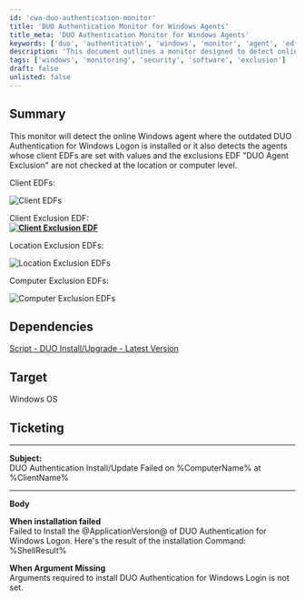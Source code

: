 ```yaml
---
id: 'cwa-duo-authentication-monitor'
title: 'DUO Authentication Monitor for Windows Agents'
title_meta: 'DUO Authentication Monitor for Windows Agents'
keywords: ['duo', 'authentication', 'windows', 'monitor', 'agent', 'edf', 'exclusion']
description: 'This document outlines a monitor designed to detect online Windows agents with outdated DUO Authentication for Windows Logon. It also identifies agents with specific client EDF settings and exclusions not applied at the location or computer level.'
tags: ['windows', 'monitoring', 'security', 'software', 'exclusion']
draft: false
unlisted: false
---
```

## Summary

This monitor will detect the online Windows agent where the outdated DUO Authentication for Windows Logon is installed or it also detects the agents whose client EDFs are set with values and the exclusions EDF "DUO Agent Exclusion" are not checked at the location or computer level.

Client EDFs:

![Client EDFs](5078775/docs/15683993/images/23444543)

Client Exclusion EDF:  
**<u>![Client Exclusion EDF](5078775/docs/15683993/images/26680745)</u>**  

Location Exclusion EDFs:

![Location Exclusion EDFs](5078775/docs/15683993/images/23444633)

Computer Exclusion EDFs:

![Computer Exclusion EDFs](5078775/docs/15683993/images/23444605)

## Dependencies

[Script - DUO Install/Upgrade - Latest Version](https://proval.itglue.com/DOC-5078775-9713528)

## Target

Windows OS

## Ticketing

---

**Subject:**  
DUO Authentication Install/Update Failed on %ComputerName% at %ClientName%

---

**Body**

**When installation failed**  
Failed to Install the @ApplicationVersion@ of DUO Authentication for Windows Logon. Here's the result of the installation Command: %ShellResult%

**When Argument Missing**  
Arguments required to install DUO Authentication for Windows Login is not set.


